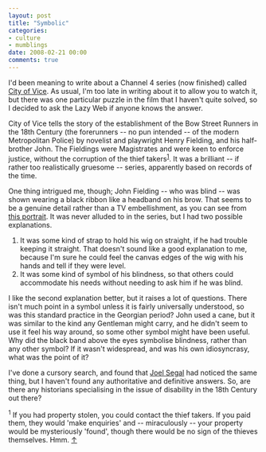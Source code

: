 ```yaml
---
layout: post
title: "Symbolic"
categories:
- culture
- mumblings
date: 2008-02-21 00:00
comments: true
---
```


<p>I'd been meaning to write about a Channel 4 series (now finished) called <a href="http://www.channel4.com/history/microsites/C/city-of-vice/">City of Vice</a>. As usual, I'm too late in writing about it to allow you to watch it, but there was one particular puzzle in the film that I haven't quite solved, so I decided to ask the Lazy Web if anyone knows the answer.</p>

<p>City of Vice tells the story of the establishment of the Bow Street Runners in the 18th Century (the forerunners -- no pun intended -- of the modern Metropolitan Police) by novelist and playwright Henry Fielding, and his half-brother John. The Fieldings were Magistrates and were keen to enforce justice, without the corruption of the thief takers<sup id="r1-210208"><a href="#f1-210208">1</a></sup>. It was a brilliant -- if rather too realistically gruesome -- series, apparently based on records of the time.</p>

<p>One thing intrigued me, though; John Fielding -- who was blind -- was shown wearing a black ribbon like a headband on his brow. That seems to be a genuine detail rather than a TV embellishment, as you can see from <a href="http://en.wikipedia.org/wiki/John_Fielding">this portrait</a>. It was never alluded to in the series, but I had two possible explanations.</p>

<ol>
<li>It was some kind of strap to hold his wig on straight, if he had trouble keeping it straight. That doesn't sound like a good explanation to me, because I'm sure he could feel the canvas edges of the wig with his hands and tell if they were level.</li>
<li>It was some kind of symbol of his blindness, so that others could accommodate his needs without needing to ask him if he was blind.</li>
</ol>

<p>I like the second explanation better, but it raises a lot of questions. There isn't much point in a symbol unless it is fairly universally understood, so was this standard practice in the Georgian period? John used a cane, but it was similar to the kind any Gentleman might carry, and he didn't seem to use it feel his way around, so some other symbol might have been useful. Why did the black band above the eyes symbolise blindness, rather than any other symbol? If it wasn't widespread, and was his own idiosyncrasy, what was the point of it?</p>

<p>I've done a cursory search, and found that <a href="http://segalbooks.blogspot.com/2008_01_01_archive.html#7784861946221536669">Joel Segal</a> had noticed the same thing, but I haven't found any authoritative and definitive answers. So, are there any historians specialising in the issue of disability in the 18th Century out there?</p>

<p><sup id="f1-210208">1</sup> If you had property stolen, you could contact the thief takers. If you paid them, they would 'make enquiries' and -- miraculously -- your property would be mysteriously 'found', though there would be no sign of the thieves themselves. Hmm. <a href="#r1-210208">&uarr;</a></p>


